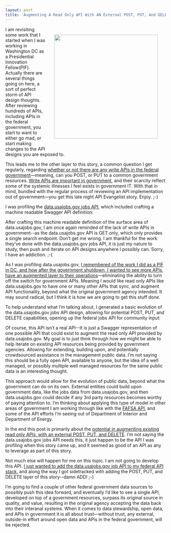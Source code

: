```yaml
---
layout: post
title: 'Augmenting A Read Only API With AN External POST, PUT, And DELETE'
---
```

<p><img style="padding: 25px;" src="https://s3.amazonaws.com/kinlane-productions/api-evangelist/augmented-post.png" alt="" width="325" align="right" /></p>
<p>I am revisiting some work that I started when I was working in Washington DC as a Presidential Innovation Fellow(PIF). Actually there are several things going on here, a sort of perfect storm of API design thoughts. After reviewing hundreds of APIs, including APIs in the federal government, you start to want to either go mad, or start making changes to the API designs you are exposed to.</p>
<p>This leads me to the other layer to this story, a common question I get regularly, regarding <a href="http://apievangelist.com/2015/03/02/using-machine-readable-api-definitions-to-solve-a-persistent-question-are-there-any-write-apis-in-federal-government/">whether or not there are any write APIs in the federal government</a>&mdash;meaning, can you POST, or PUT to a common government resources. <a href="http://apievangelist.com/2014/04/25/a-rare-beast-in-government-the-write-api/">Write APIs are important in government</a>, and their scarcity reflect some of the systemic illnesses I feel exists in government IT. With that in mind, bundled with the regular process of reviewing an API implementation out of government&mdash;you get this late night API Evangelist story. Enjoy. ;-)</p>
<p>I was profiling the <a href="https://data.usajobs.gov/Rest">data.usajobs.gov jobs API</a>, which included crafting a machine readable Swagger API definition:</p>
<script src="https://gist.github.com/kinlane/7bccc3d914aae35003a0.js"></script>
<p>After crafting this machine readable definition of the surface area of data.usajobs.gov, I am once again reminded of the lack of write APIs in government--as the data.usajobs.gov API is GET only, which only provides a single search endpoint. Don&rsquo;t get me wrong. I am thankful for the work they&rsquo;ve done with the data.usajobs.gov jobs API, it is just my nature to study, then push and iterate on API designs anywhere I possibly can. Sorry, I have an addiction. ;-(</p>
<p>As I was profiling data.usajobs.gov, <a href="http://apievangelist.com/2013/09/25/github-can-be-the-post-and-put-layer-for-federal-government-apis/">I remembered of the work I did as a PIF in DC, and how after the government shutdown, I wanted to see more APIs, have an augmented layer to their operations</a>&mdash;eliminating the ability to turn off the switch for government APIs. Meaning I would like read only APIs like data.usajobs.gov to have one or many other APIs that sync, and augment API functionality, beyond what the original government agency intended. It may sound radical, but I think it is how we are going to get this stuff done.</p>
<p>To help understand what I&rsquo;m talking about, I generated a basic evolution of the data.usajobs.gov jobs API design, allowing for potential POST, PUT, and DELETE capabilities, opening up the federal jobs API for community input:</p>
<script src="https://gist.github.com/kinlane/b5100f01f293cad858ea.js"></script>
<p>Of course, this API isn&rsquo;t a real API--It is just a Swagger representation of one possible API that could exist to augment the read only API provided by data.usajobs.gov. My goal is to just think through how we might be able to help iterate on existing API resources being provided by government agencies. Allowing for extending, building upon, and potentially crowdsourced assistance in the management public data. I&rsquo;m not saying this should be a fully open API, available to anyone, but the idea of a well managed, or possibly multiple well managed resources for the same public data is an interesting thought.</p>
<p>This approach would allow for the evolution of public data, beyond what the government can do on its own. External entities could build upon government data, like the jobs data from data.usajobs.gov, and then data.usajobs.gov could decide if any 3rd party resources becomes worthy of paying attention to. I&rsquo;m thinking about applying this type of model in other areas of government I am working through like with the <a href="http://apievangelist.com/2013/11/15/free-application-for-federal-student-aid-fafsa-api/">FAFSA API</a>, and some of the API efforts I&rsquo;m seeing out of Department of Interior and Department of Energy.</p>
<p>In the end this post is primarily about the <a href="http://apievangelist.com/2013/03/17/beyondget-or-otherverbs-an-augmented-api-platform-/">potential in augmenting existing read only APIs, with an external POST, PUT, and DELETE</a>. I&rsquo;m not saying the data.usajobs.gov jobs API needs this, it just happen to be the API I was profiling when this story came up, and it seemed as good of an API as any to leverage as part of this story.</p>
<p>Not much else will happen for me on this topic. I am not going to develop this API. <a href="http://federal-government.apievangelist.com/">I just wanted to add the data.usajobs.gov job API to my federal API stack,</a> and along the way I got sidetracked with adding the POST, PUT, and DELETE layer of this story--damn ADD! ;-)</p>
<p>I&rsquo;m going to find a couple of other federal government data sources to possibly push this idea forward, and eventually I&rsquo;d like to see a single API, developed on top of a government resources, surpass its original source in quality, and value, resulting in the original agency accepting the data back into their interanal systems. When it comes to data stewardship, open data, and APIs in government it is all about trust&mdash;without trust, any external, outside-in effort around open data and APis in the federal government, will be rejected.</p>